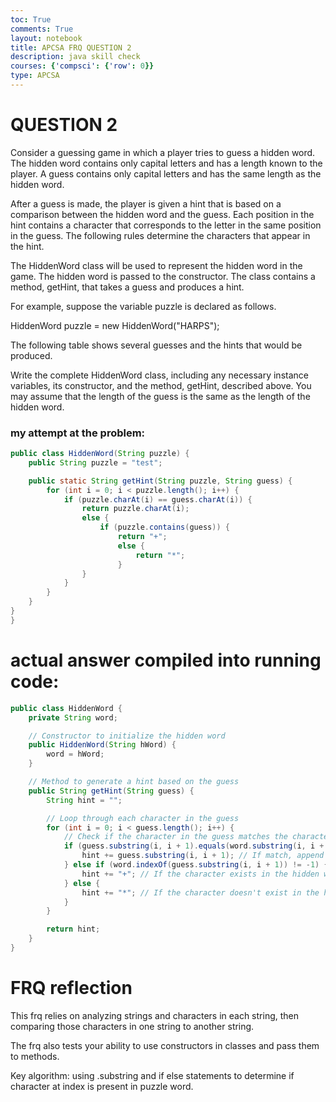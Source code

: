 ```yaml
---
toc: True
comments: True
layout: notebook
title: APCSA FRQ QUESTION 2
description: java skill check
courses: {'compsci': {'row': 0}}
type: APCSA
---
```


# QUESTION 2

Consider a guessing game in which a player tries to guess a hidden word. The hidden word contains only capital letters and has a length known to the player. A guess contains only capital letters and has the same length as the hidden word.

After a guess is made, the player is given a hint that is based on a comparison between the hidden word and the guess. Each position in the hint contains a character that corresponds to the letter in the same position in the guess. The following rules determine the characters that appear in the hint.

The HiddenWord class will be used to represent the hidden word in the game. The hidden word is passed to the constructor. The class contains a method, getHint, that takes a guess and produces a hint.

For example, suppose the variable puzzle is declared as follows.

HiddenWord puzzle = new HiddenWord("HARPS");

The following table shows several guesses and the hints that would be produced.

Write the complete HiddenWord class, including any necessary instance variables, its constructor, and the method, getHint, described above. You may assume that the length of the guess is the same as the length of the hidden word.

### my attempt at the problem:


```java
public class HiddenWord(String puzzle) {
    public String puzzle = "test";

    public static String getHint(String puzzle, String guess) {
        for (int i = 0; i < puzzle.length(); i++) {
            if (puzzle.charAt(i) == guess.charAt(i)) {
                return puzzle.charAt(i);
                else {
                    if (puzzle.contains(guess)) {
                        return "+";
                        else {
                            return "*";
                        }
                }
            }
        }
    }
}
}
```

# actual answer compiled into running code:


```java
public class HiddenWord {
    private String word;

    // Constructor to initialize the hidden word
    public HiddenWord(String hWord) {
        word = hWord;
    }

    // Method to generate a hint based on the guess
    public String getHint(String guess) {
        String hint = "";

        // Loop through each character in the guess
        for (int i = 0; i < guess.length(); i++) {
            // Check if the character in the guess matches the character in the same position in the hidden word
            if (guess.substring(i, i + 1).equals(word.substring(i, i + 1))) {
                hint += guess.substring(i, i + 1); // If match, append the character to hint
            } else if (word.indexOf(guess.substring(i, i + 1)) != -1) {
                hint += "+"; // If the character exists in the hidden word but not in the correct position, append '+'
            } else {
                hint += "*"; // If the character doesn't exist in the hidden word, append '*'
            }
        }

        return hint;
    }
}

```

# FRQ reflection

This frq relies on analyzing strings and characters in each string, then comparing those characters in one string to another string. 

The frq also tests your ability to use constructors in classes and pass them to methods.

Key algorithm: using .substring and if else statements to determine if character at index is present in puzzle word.


